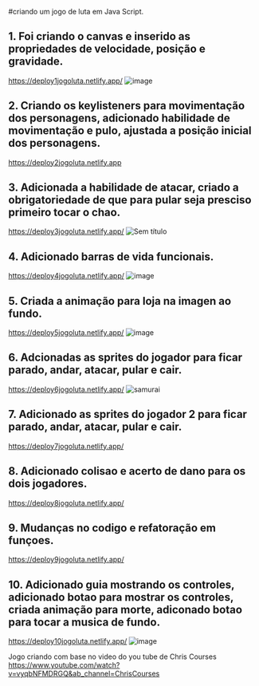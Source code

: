 #criando um jogo de luta em Java Script.

## 1. Foi criando o canvas e inserido as propriedades de velocidade, posição e gravidade.
https://deploy1jogoluta.netlify.app/
![image](https://user-images.githubusercontent.com/88566095/185760352-4a13aff2-1f7c-422c-9cae-6a10f6dffca1.png)

## 2. Criando os keylisteners para movimentação dos personagens, adicionado habilidade de movimentação e pulo, ajustada a posição inicial dos personagens.
https://deploy2jogoluta.netlify.app

## 3. Adicionada a habilidade de atacar, criado a obrigatoriedade de que para pular seja presciso primeiro tocar o chao.
https://deploy3jogoluta.netlify.app/
![Sem título](https://user-images.githubusercontent.com/88566095/185822090-dcafeb2b-b088-4931-951e-ee2e597199d8.png)

## 4. Adicionado barras de vida funcionais.
https://deploy4jogoluta.netlify.app/
![image](https://user-images.githubusercontent.com/88566095/186041512-7db4a0a8-7af4-4f02-ac87-b236b2da1fed.png)

## 5. Criada a animação para loja na imagen ao fundo.
https://deploy5jogoluta.netlify.app/
![image](https://user-images.githubusercontent.com/88566095/186070024-f2670b5b-304d-4bac-91f1-8eea21fa2d50.png)

## 6. Adcionadas as sprites do jogador para ficar parado, andar, atacar, pular e cair.
https://deploy6jogoluta.netlify.app/
![samurai](https://user-images.githubusercontent.com/88566095/186308553-7c1d8407-18a0-4250-9fc1-5faca89b6906.png)

## 7. Adicionado as sprites do jogador 2 para ficar parado, andar, atacar, pular e cair.
https://deploy7jogoluta.netlify.app/
## 8. Adicionado colisao e acerto de dano para os dois jogadores.
https://deploy8jogoluta.netlify.app/
## 9. Mudanças no codigo e refatoração em funçoes.
https://deploy9jogoluta.netlify.app/
## 10. Adicionado guia mostrando os controles, adicionado botao para mostrar os controles, criada animação para morte, adiconado botao para tocar a musica de fundo.
https://deploy10jogoluta.netlify.app/
![image](https://user-images.githubusercontent.com/88566095/187101531-55b13aa8-4bc1-4a21-b137-b85b170730e7.png)







Jogo criando com base no video do you tube de Chris Courses
https://www.youtube.com/watch?v=vyqbNFMDRGQ&ab_channel=ChrisCourses
